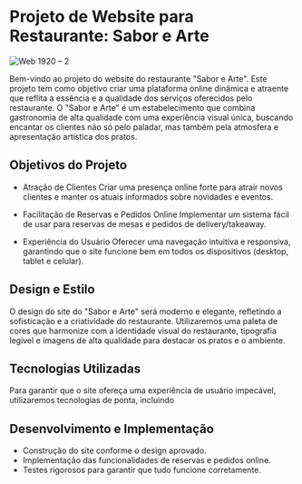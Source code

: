# Projeto de Website para Restaurante: Sabor e Arte
![Web 1920 – 2](https://github.com/Raimundobraz2/Sabor_e_Arte/assets/139639664/8a09006e-d86a-4e3a-9d38-a3fd2fd9e348)

Bem-vindo ao projeto do website do restaurante "Sabor e Arte". Este projeto tem como objetivo criar uma plataforma online dinâmica e atraente que reflita a essência e a qualidade dos serviços oferecidos pelo restaurante. O "Sabor e Arte" é um estabelecimento que combina gastronomia de alta qualidade com uma experiência visual única, buscando encantar os clientes não só pelo paladar, mas também pela atmosfera e apresentação artística dos pratos.

## Objetivos do Projeto

* Atração de Clientes
Criar uma presença online forte para atrair novos clientes e manter os atuais informados sobre novidades e eventos.

* Facilitação de Reservas e Pedidos Online
Implementar um sistema fácil de usar para reservas de mesas e pedidos de delivery/takeaway.

* Experiência do Usuário
Oferecer uma navegação intuitiva e responsiva, garantindo que o site funcione bem em todos os dispositivos (desktop, tablet e celular).

## Design e Estilo
O design do site do "Sabor e Arte" será moderno e elegante, refletindo a sofisticação e a criatividade do restaurante. Utilizaremos uma paleta de cores que harmonize com a identidade visual do restaurante, tipografia legível e imagens de alta qualidade para destacar os pratos e o ambiente.

## Tecnologias Utilizadas

Para garantir que o site ofereça uma experiência de usuário impecável, utilizaremos tecnologias de ponta, incluindo


## Desenvolvimento e Implementação

* Construção do site conforme o design aprovado.
* Implementação das funcionalidades de reservas e pedidos online.
* Testes rigorosos para garantir que tudo funcione corretamente.
